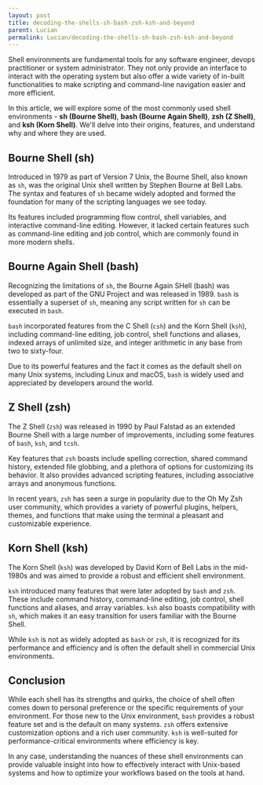 ```yaml
---
layout: post
title: decoding-the-shells-sh-bash-zsh-ksh-and-beyond
parent: Lucian
permalink: Lucian/decoding-the-shells-sh-bash-zsh-ksh-and-beyond
---
```


Shell environments are fundamental tools for any software engineer, devops practitioner or system administrator. They not only provide an interface to interact with the operating system but also offer a wide variety of in-built functionalities to make scripting and command-line navigation easier and more efficient.

In this article, we will explore some of the most commonly used shell environments - **sh (Bourne Shell)**, **bash (Bourne Again Shell)**, **zsh (Z Shell)**, and **ksh (Korn Shell)**. We'll delve into their origins, features, and understand why and where they are used.

## Bourne Shell (sh)

Introduced in 1979 as part of Version 7 Unix, the Bourne Shell, also known as `sh`, was the original Unix shell written by Stephen Bourne at Bell Labs. The syntax and features of `sh` became widely adopted and formed the foundation for many of the scripting languages we see today. 

Its features included programming flow control, shell variables, and interactive command-line editing. However, it lacked certain features such as command-line editing and job control, which are commonly found in more modern shells.

## Bourne Again Shell (bash)

Recognizing the limitations of `sh`, the Bourne Again SHell (bash) was developed as part of the GNU Project and was released in 1989. `bash` is essentially a superset of `sh`, meaning any script written for `sh` can be executed in `bash`.

`bash` incorporated features from the C Shell (`csh`) and the Korn Shell (`ksh`), including command-line editing, job control, shell functions and aliases, indexed arrays of unlimited size, and integer arithmetic in any base from two to sixty-four.

Due to its powerful features and the fact it comes as the default shell on many Unix systems, including Linux and macOS, `bash` is widely used and appreciated by developers around the world.

## Z Shell (zsh)

The Z Shell (`zsh`) was released in 1990 by Paul Falstad as an extended Bourne Shell with a large number of improvements, including some features of `bash`, `ksh`, and `tcsh`.

Key features that `zsh` boasts include spelling correction, shared command history, extended file globbing, and a plethora of options for customizing its behavior. It also provides advanced scripting features, including associative arrays and anonymous functions.

In recent years, `zsh` has seen a surge in popularity due to the Oh My Zsh user community, which provides a variety of powerful plugins, helpers, themes, and functions that make using the terminal a pleasant and customizable experience.

## Korn Shell (ksh)

The Korn Shell (`ksh`) was developed by David Korn of Bell Labs in the mid-1980s and was aimed to provide a robust and efficient shell environment.

`ksh` introduced many features that were later adopted by `bash` and `zsh`. These include command history, command-line editing, job control, shell functions and aliases, and array variables. `ksh` also boasts compatibility with `sh`, which makes it an easy transition for users familiar with the Bourne Shell.

While `ksh` is not as widely adopted as `bash` or `zsh`, it is recognized for its performance and efficiency and is often the default shell in commercial Unix environments.

## Conclusion

While each shell has its strengths and quirks, the choice of shell often comes down to personal preference or the specific requirements of your environment. For those new to the Unix environment, `bash` provides a robust feature set and is the default on many systems. `zsh` offers extensive customization options and a rich user community. `ksh` is well-suited for performance-critical environments where efficiency is key.

In any case, understanding the nuances of these shell environments can provide valuable insight into how to effectively interact with Unix-based systems and how to optimize your workflows based on the tools at hand.
